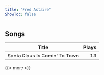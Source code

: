 ```yaml
---
title: "Fred Astaire"
ShowToc: false
---
```


## Songs
Title | Plays 
----- | -----: 
Santa Claus Is Comin' To Town | 13

{{< more >}}